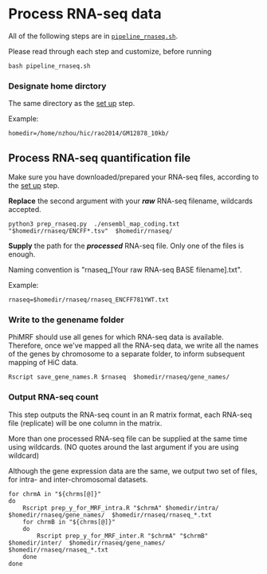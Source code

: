 # Process RNA-seq data

All of the following steps are in [`pipeline_rnaseq.sh`](pipeline_rnaseq.sh). 

Please read through each step and customize, before running

`bash pipeline_rnaseq.sh`

### Designate home dirctory

The same directory as the [set up](../0setup/) step.

Example:
```
homedir=/home/nzhou/hic/rao2014/GM12878_10kb/
```

## Process RNA-seq quantification file

Make sure you have downloaded/prepared your RNA-seq files, according to the [set up](../0setup/) step.

**Replace** the second argument with your ***raw*** RNA-seq filename, wildcards accepted.
```
python3 prep_rnaseq.py  ./ensembl_map_coding.txt  "$homedir/rnaseq/ENCFF*.tsv"  $homedir/rnaseq/
```
**Supply** the path for the ***processed*** RNA-seq file. Only one of the files is enough.

Naming convention is "rnaseq_[Your raw RNA-seq BASE filename].txt".

Example:
```
rnaseq=$homedir/rnaseq/rnaseq_ENCFF781YWT.txt
```


### Write to the genename folder

PhiMRF should use all genes for which RNA-seq data is available. Therefore, once we've mapped all the RNA-seq data, we write all the names of the genes by chromosome to a separate folder, to inform subsequent mapping of HiC data. 
```
Rscript save_gene_names.R $rnaseq  $homedir/rnaseq/gene_names/
```


### Output RNA-seq count 

This step outputs the RNA-seq count in an R matrix format, each RNA-seq file (replicate) will be one column in the matrix.

More than one processed RNA-seq file can be supplied at the same time using wildcards. (NO quotes around the last argument if you are using wildcard)

Although the gene expression data are the same, we output two set of files, for intra- and inter-chromosomal datasets.

```
for chrmA in "${chrms[@]}"
do
	Rscript prep_y_for_MRF_intra.R "$chrmA" $homedir/intra/  $homedir/rnaseq/gene_names/  $homedir/rnaseq/rnaseq_*.txt
	for chrmB in "${chrms[@]}"
	do
		Rscript prep_y_for_MRF_inter.R "$chrmA" "$chrmB" $homedir/inter/  $homedir/rnaseq/gene_names/  $homedir/rnaseq/rnaseq_*.txt
	done
done
```
